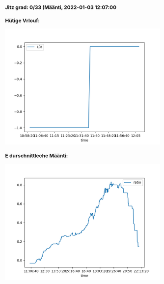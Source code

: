 ### Jitz grad: 0/33 (Määnti, 2022-01-03 12:07:00

### Hütige Vrlouf:
![Graph](Today.png)

### E durschnittleche Määnti:
![Graph](Määnti.png)